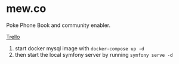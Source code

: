 # mew.co

Poke Phone Book and community enabler.

[Trello](https://trello.com/b/bkAN1zJd/project-mew)

1. start docker mysql image with `docker-compose up -d`
2. then start the local symfony server by running `symfony serve -d`
